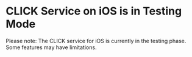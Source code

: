 # CLICK Service on iOS is in Testing Mode

Please note: The CLICK service for iOS is currently in the testing phase. Some features may have limitations.
